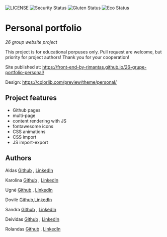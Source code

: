 ![LICENSE](https://img.shields.io/badge/license-MIT-blue.svg?style=flat-square)
![Security Status](https://img.shields.io/security-headers?label=Security&url=https%3A%2F%2Fgithub.com&style=flat-square)
![Gluten Status](https://img.shields.io/badge/Gluten-Free-green.svg)
![Eco Status](https://img.shields.io/badge/ECO-Friendly-green.svg)

# Personal portfolio

_26 group website project_

This project is for educational porpuses only. Pull request are welcome, but priority for project authors! Thank you for your cooperation!

Site published at: https://front-end-by-rimantas.github.io/26-grupe-portfolio-personal/

Design: https://colorlib.com/preview/theme/personal/

## Project features

- Github pages
- multi-page
- content rendering with JS
- fontawesome icons
- CSS animations
- CSS import
- JS import-export


## Authors

Aldas [Github](https://github.com/aldask) , [LinkedIn](linkedin.com/in/aldevinas-k-2ab99b1b4)

Karolina [Github](https://github.com/baekarolina) , [LinkedIn](linkedin.com/in/karolina-jagminaitė-079a55165)

Ugnė [Github](https://github.com/Uugne) , [LinkedIn](linkedin.com/in/ugne-kurkyte)

Dovilė [Github](https://github.com/Kerbelyte),[LinkedIn](linkedin.com/in/dovilė-kerbelytė-66634a162)

Sandra [Github](https://github.com/lazauninke) , [LinkedIn](linkedin.com/in/sandra-jonikaitė-lažauninkė-7061b9157)

Deividas [Github](https://github.com/dgdeivis) , [LinkedIn](linkedin.com/in/deividas-galdikas-2a440a173)

Rolandas [Github](https://github.com/NikkeiR) , [LinkedIn](www.linkedin.com/in/rolandas-urnikis-a9943420a)